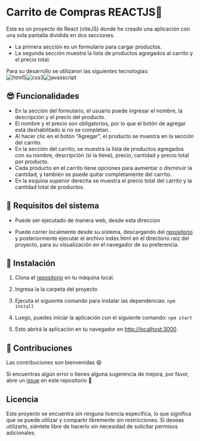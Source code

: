 
# Carrito de Compras REACTJS🚀

  

Este es un proyecto de React (viteJS) donde he creado una aplicación con una sola pantalla dividida en dos secciones. 

 - La primera sección es un formulario para cargar productos.
 - La segunda sección muestra la lista de productos agregados al carrito y el precio total.

Para su desarrollo se utilizaron las siguientes tecnologias:  
![html5](https://img.shields.io/badge/HTML5-E34F26?style=for-the-badge&logo=html5&logoColor=white)![css3](https://img.shields.io/badge/CSS3-1572B6?style=for-the-badge&logo=css3&logoColor=white)![javasscript](https://img.shields.io/badge/JavaScript-F7DF1E?style=for-the-badge&logo=javascript&logoColor=black)

## 😎 Funcionalidades

- En la sección del formulario, el usuario puede ingresar el nombre, la descripción y el precio del producto. 
- El nombre y el precio son obligatorios, por lo que el botón de agregar está deshabilitado si no se completan. 
- Al hacer clic en el botón "Agregar", el producto se muestra en la sección del carrito. 
- En la sección del carrito, se muestra la lista de productos agregados con su nombre, descripción (si la tiene), precio, cantidad y precio total por producto. 
- Cada producto en el carrito tiene opciones para aumentar o disminuir la cantidad, y también se puede quitar completamente del carrito. 
- En la esquina superior derecha se muestra el precio total del carrito y la cantidad total de productos.

  

## 🔧 Requisitos del sistema

  

- Puede ser ejecutado de manera web, desde esta direccion 

- Puede correr localmente desde su sistema, descargando del [repositorio](https://github.com/fmontenegro0510/carritoReactJS) y posteriormente ejecutar el archivo index.html en el directorio raiz del proyecto, para su visualización en el navegador de su preferencia.

  

  

## 🚀 Instalación

  

1. Clona el [repositorio](https://github.com/fmontenegro0510/CalculadoraJS_Cenit.git) en tu máquina local.

  

2. Ingresa la la carpeta del proyecto

  

3. Ejecuta el siguiente comando para instalar las dependencias:  `npm install`
4. Luego, puedes iniciar la aplicación con el siguiente comando: `npm start`
5. Esto abrirá la aplicación en tu navegador en [http://localhost:3000](http://localhost:3000).
  

  

## 🐞 Contribuciones

  

Las contribuciones son bienvenidas 😄

Si encuentras algún error o tienes alguna sugerencia de mejora, por favor, abre un [issue](https://github.com/fmontenegro0510/carritoReactJS/issues) en este repositorio 🐛

  

## Licencia

  

Este proyecto se encuentra sin ninguna licencia específica, lo que significa que se puede utilizar y compartir libremente sin restricciones. Si deseas utilizarlo, siéntete libre de hacerlo sin necesidad de solicitar permisos adicionales.